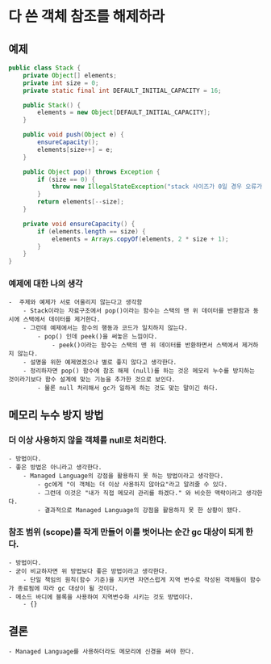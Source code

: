 # 다 쓴 객체 참조를 해제하라

## 예제

```java
public class Stack {
    private Object[] elements;
    private int size = 0;
    private static final int DEFAULT_INITIAL_CAPACITY = 16;

    public Stack() {
        elements = new Object[DEFAULT_INITIAL_CAPACITY];
    }

    public void push(Object e) {
        ensureCapacity();
        elements[size++] = e;
    }

    public Object pop() throws Exception {
        if (size == 0) {
            throw new IllegalStateException("stack 사이즈가 0일 경우 오류가 발생합니다");
        }
        return elements[--size];
    }

    private void ensureCapacity() {
        if (elements.length == size) {
            elements = Arrays.copyOf(elements, 2 * size + 1);
        }
    }
}
```

### 예제에 대한 나의 생각
    -  주제와 예제가 서로 어울리지 않는다고 생각함
        - Stack이라는 자료구조에서 pop()이라는 함수는 스택의 맨 위 데이터를 반환함과 동시에 스택에서 데이터를 제거한다.  
        - 그런데 예제에서는 함수의 행동과 코드가 일치하지 않는다.
            - pop() 인데 peek()을 써놓은 느낌이다.
                - peek()이라는 함수는 스택의 맨 위 데이터를 반환하면서 스택에서 제거하지 않는다.
        - 설명을 위한 예제였겠으나 별로 좋지 않다고 생각한다.
        - 정리하자면 pop() 함수에 참조 해제 (null)를 하는 것은 메모리 누수를 방지하는 것이라기보다 함수 설계에 맞는 기능을 추가한 것으로 보인다.
            - 물론 null 처리해서 gc가 일하게 하는 것도 맞는 말이긴 하다.
        
## 메모리 누수 방지 방법
### 더 이상 사용하지 않을 객체를 null로 처리한다.
    - 방법이다.
    - 좋은 방법은 아니라고 생각한다.
        - Managed Language의 강점을 활용하지 못 하는 방법이라고 생각한다.
            - gc에게 "이 객체는 더 이상 사용하지 않아요"라고 알려줄 수 있다.
            - 그런데 이것은 "내가 직접 메모리 관리를 하겠다." 와 비슷한 맥락이라고 생각한다.
            - 결과적으로 Managed Language의 강점을 활용하지 못 한 상황이 됐다.

### 참조 범위 (scope)를 작게 만들어 이를 벗어나는 순간 gc 대상이 되게 한다.
    - 방법이다.
    - 굳이 비교하자면 위 방법보다 좋은 방법이라고 생각한다.
        - 단일 책임의 원칙(함수 기준)을 지키면 자연스럽게 지역 변수로 작성된 객체들이 함수가 종료됨에 따라 gc 대상이 될 것이다.
    - 메소드 바디에 블록을 사용하여 지역변수화 시키는 것도 방법이다.
        - {}

## 결론
    - Managed Language를 사용하더라도 메모리에 신경을 써야 한다.